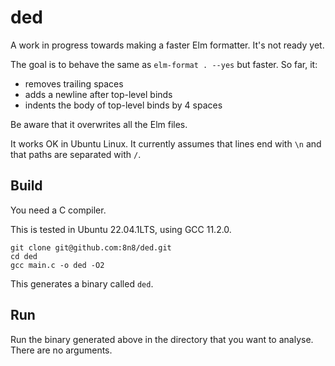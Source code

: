 # ded

A work in progress towards making a faster Elm formatter. It's not ready yet.

The goal is to behave the same as `elm-format . --yes` but faster. So far, it:

- removes trailing spaces
- adds a newline after top-level binds
- indents the body of top-level binds by 4 spaces

Be aware that it overwrites all the Elm files.

It works OK in Ubuntu Linux. It currently assumes that lines end with `\n` and that paths are separated with `/`.

## Build

You need a C compiler.

This is tested in Ubuntu 22.04.1LTS, using GCC 11.2.0.

```
git clone git@github.com:8n8/ded.git
cd ded
gcc main.c -o ded -O2
```

This generates a binary called `ded`.

## Run

Run the binary generated above in the directory that you want to analyse. There are no arguments.
